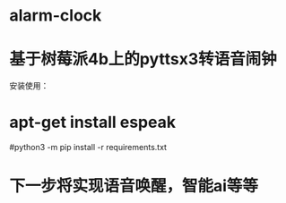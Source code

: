 # alarm-clock
# 基于树莓派4b上的pyttsx3转语音闹钟
安装使用：
# apt-get install espeak
#python3 -m pip install -r requirements.txt

# 下一步将实现语音唤醒，智能ai等等
